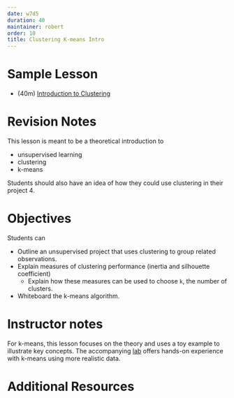```yaml
---
date: w7d5
duration: 40
maintainer: robert
order: 10
title: Clustering K-means Intro
---
```


# Sample Lesson

- (40m) [Introduction to Clustering](Unsupervised_Learning_KMeans.pptx)

# Revision Notes

This lesson is meant to be a theoretical introduction to
- unsupervised learning
- clustering
- k-means

Students should also have an idea of how they could use clustering in their project 4.

# Objectives

Students can
* Outline an unsupervised project that uses clustering to group related observations.
* Explain measures of clustering performance (inertia and silhouette coefficient)
  * Explain how these measures can be used to choose `k`, the number of clusters.
* Whiteboard the k-means algorithm.


# Instructor notes

For k-means, this lesson focuses on the theory and uses a toy example to illustrate key concepts. The accompanying [lab](https://github.com/thisismetis/dscurriculum_gamma/tree/master/curriculum/project-04/clustering-means-lab/KMeansClustering.ipynb) offers hands-on experience with k-means using more realistic data.

# Additional Resources

